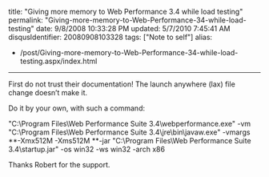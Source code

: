 title: "Giving more memory to Web Performance 3.4 while load testing"
permalink: "Giving-more-memory-to-Web-Performance-34-while-load-testing"
date: 9/8/2008 10:33:28 PM
updated: 5/7/2010 7:45:41 AM
disqusIdentifier: 20080908103328
tags: ["Note to self"]
alias:
 - /post/Giving-more-memory-to-Web-Performance-34-while-load-testing.aspx/index.html
---
First do not trust their documentation! The launch anywhere (lax) file change doesn’t make it.

Do it by your own, with such a command:
<!-- more -->

"C:\Program Files\Web Performance Suite 3.4\webperformance.exe" -vm "C:\Program Files\Web Performance Suite 3.4\jre\bin\javaw.exe" -vmargs **-Xmx512M -Xms512M **-jar "C:\Program Files\Web Performance Suite 3.4\startup.jar" -os win32 -ws win32 -arch x86

Thanks Robert for the support.

